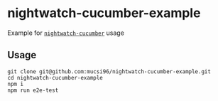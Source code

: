 # nightwatch-cucumber-example

Example for [`nightwatch-cucumber`](https://github.com/mucsi96/nightwatch-cucumber) usage

## Usage

```
git clone git@github.com:mucsi96/nightwatch-cucumber-example.git
cd nightwatch-cucumber-example
npm i
npm run e2e-test
```
